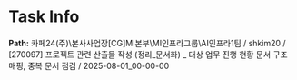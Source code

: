 # Task Info

**Path:** 카페24(주)\본사사업장\[CG]MI본부\MI인프라그룹\AI인프라1팀 / shkim20 / [270097] 프로젝트 관련 산출물 작성 (정리_문서화) _ 대상 업무 진행 현황 문서 구조 매핑, 중복 문서 점검 / 2025-08-01_00-00-00

